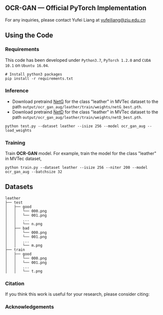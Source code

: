 ## OCR-GAN &mdash; Official PyTorch Implementation

<!-- Official pytorch implementation of the paper "[APB2FACE: AUDIO-GUIDED FACE REENACTMENT WITH AUXILIARY POSE AND BLINK SIGNALS, ICASSP'20](https://arxiv.org/pdf/2004.14569.pdf)". -->

For any inquiries, please contact Yufei Liang at [yufeiliang@zju.edu.cn](mailto:yufeiliang@zju.edu.cn)

## Using the Code

### Requirements

This code has been developed under `Python3.7`, `PyTorch 1.2.0` and `CUDA 10.1` on `Ubuntu 16.04`. 


```shell
# Install python3 packages
pip install -r requirements.txt
```

### Inference

- Download pretraind [NetG](https://drive.google.com/) for the class "leather" in MVTec dataset to the path `output/ocr_gan_aug/leather/train/weights/netG_best.pth`.
- Download pretraind [NetD](https://drive.google.com/) for the class "leather" in MVTec dataset to the path `output/ocr_gan_aug/leather/train/weights/netD_best.pth`.

```shell
python test.py --dataset leather --isize 256 --model ocr_gan_aug --load_weights
```

### Training

Train **OCR-GAN** model.
For example, train the model for the class "leather" in MVTec dataset,
```shell
python train.py --dataset leather --isize 256 --niter 200 --model ocr_gan_aug --batchsize 32
```
## Datasets

```
leather
├── test
│   ├── good
│   │   └── 000.png
│   │   └── 001.png
│   │   ...
│   │   └── n.png
│   ├── bad
│   │   └── 000.png
│   │   └── 001.png
│   │   ...
│   │   └── m.png
├── train
│   ├── good
│   │   └── 000.png
│   │   └── 001.png
│   │   ...
│   │   └── t.png

```
### Citation

If you think this work is useful for your research, please consider citing:


### Acknowledgements